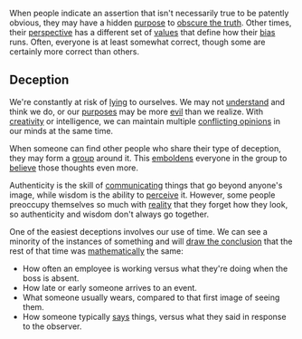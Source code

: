 
When people indicate an assertion that isn't necessarily true to be patently obvious, they may have a hidden [purpose](purpose.md) to [obscure the truth](image-distortion.md). Other times, their [perspective](image.md) has a different set of [values](understanding-certainty.md) that define how their [bias](mind-bias.md) runs. Often, everyone is at least somewhat correct, though some are certainly more correct than others.


## Deception

We're constantly at risk of [lying](people-lying.md) to ourselves. We may not [understand](understanding.md) and think we do, or our [purposes](purpose.md) may be more [evil](morality-evil.md) than we realize. With [creativity](mind-creativity.md) or intelligence, we can maintain multiple [conflicting opinions](conflicts-inner.md) in our minds at the same time.

When someone can find other people who share their type of deception, they may form a [group](groupssmall.md) around it. This [emboldens](understanding-certainty.md) everyone in the group to [believe](understanding-certainty.md) those thoughts even more.

Authenticity is the skill of [communicating](language.md) things that go beyond anyone's image, while wisdom is the ability to [perceive](understanding.md) it. However, some people preoccupy themselves so much with [reality](reality.md) that they forget how they look, so authenticity and wisdom don't always go together.

One of the easiest deceptions involves our use of time. We can see a minority of the instances of something and will [draw the conclusion](logic.md) that the rest of that time was [mathematically](math.md) the same:

- How often an employee is working versus what they're doing when the boss is absent.
- How late or early someone arrives to an event.
- What someone usually wears, compared to that first image of seeing them.
- How someone typically [says](language.md) things, versus what they said in response to the observer.
